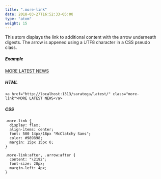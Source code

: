```yaml
---
title: ".more-link"
date: 2018-03-27T16:52:33-05:00
type: "atom"
weight: 15
---
```


This atom displays the link to additional content with the arrow underneath digests. The arrow is appened using a UTF8 character in a CSS pseudo class.

##### Example
<a href="http://localhost:1313/saratoga/latest/" class="more-link">MORE LATEST NEWS</a>

##### HTML
```
<a href="http://localhost:1313/saratoga/latest/" class="more-link">MORE LATEST NEWS</a>
```

##### CSS
```
.more-link {
  display: flex;
  align-items: center;
  font: 500 14px/18px "McClatchy Sans";
  color: #989898;
  margin: 15px 15px 0;
}

.more-link:after, .arrow:after {
  content: "\2192";
  font-size: 20px;
  margin-left: 4px;
}
```
